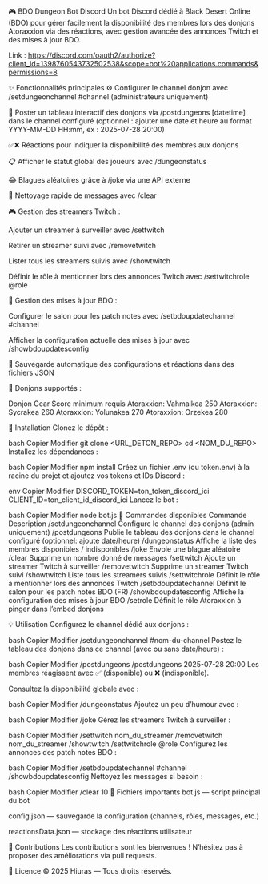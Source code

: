 🎮 BDO Dungeon Bot Discord
Un bot Discord dédié à Black Desert Online (BDO) pour gérer facilement la disponibilité des membres lors des donjons Atoraxxion via des réactions, avec gestion avancée des annonces Twitch et des mises à jour BDO.

Link : https://discord.com/oauth2/authorize?client_id=1398760543732502538&scope=bot%20applications.commands&permissions=8

✨ Fonctionnalités principales
⚙️ Configurer le channel donjon avec /setdungeonchannel #channel (administrateurs uniquement)

📘 Poster un tableau interactif des donjons via /postdungeons [datetime] dans le channel configuré
(optionnel : ajouter une date et heure au format YYYY-MM-DD HH:mm, ex : 2025-07-28 20:00)

✅❌ Réactions pour indiquer la disponibilité des membres aux donjons

📋 Afficher le statut global des joueurs avec /dungeonstatus

😂 Blagues aléatoires grâce à /joke via une API externe

🧹 Nettoyage rapide de messages avec /clear <nombre>

🎮 Gestion des streamers Twitch :

Ajouter un streamer à surveiller avec /settwitch <twitchname>

Retirer un streamer suivi avec /removetwitch <twitchname>

Lister tous les streamers suivis avec /showtwitch

Définir le rôle à mentionner lors des annonces Twitch avec /settwitchrole @role

📢 Gestion des mises à jour BDO :

Configurer le salon pour les patch notes avec /setbdoupdatechannel #channel

Afficher la configuration actuelle des mises à jour avec /showbdoupdatesconfig

💾 Sauvegarde automatique des configurations et réactions dans des fichiers JSON

🏰 Donjons supportés :

Donjon	Gear Score minimum requis
Atoraxxion: Vahmalkea	250
Atoraxxion: Sycrakea	260
Atoraxxion: Yolunakea	270
Atoraxxion: Orzekea	280

🚀 Installation
Clonez le dépôt :

bash
Copier
Modifier
git clone <URL_DETON_REPO>
cd <NOM_DU_REPO>
Installez les dépendances :

bash
Copier
Modifier
npm install
Créez un fichier .env (ou token.env) à la racine du projet et ajoutez vos tokens et IDs Discord :

env
Copier
Modifier
DISCORD_TOKEN=ton_token_discord_ici
CLIENT_ID=ton_client_id_discord_ici
Lancez le bot :

bash
Copier
Modifier
node bot.js
📜 Commandes disponibles
Commande	Description
/setdungeonchannel	Configure le channel des donjons (admin uniquement)
/postdungeons	Publie le tableau des donjons dans le channel configuré (optionnel: ajoute date/heure)
/dungeonstatus	Affiche la liste des membres disponibles / indisponibles
/joke	Envoie une blague aléatoire
/clear	Supprime un nombre donné de messages
/settwitch	Ajoute un streamer Twitch à surveiller
/removetwitch	Supprime un streamer Twitch suivi
/showtwitch	Liste tous les streamers suivis
/settwitchrole	Définit le rôle à mentionner lors des annonces Twitch
/setbdoupdatechannel	Définit le salon pour les patch notes BDO (FR)
/showbdoupdatesconfig	Affiche la configuration des mises à jour BDO
/setrole	Définit le rôle Atoraxxion à pinger dans l’embed donjons

💡 Utilisation
Configurez le channel dédié aux donjons :

bash
Copier
Modifier
/setdungeonchannel #nom-du-channel
Postez le tableau des donjons dans ce channel (avec ou sans date/heure) :

bash
Copier
Modifier
/postdungeons
/postdungeons 2025-07-28 20:00
Les membres réagissent avec ✅ (disponible) ou ❌ (indisponible).

Consultez la disponibilité globale avec :

bash
Copier
Modifier
/dungeonstatus
Ajoutez un peu d’humour avec :

bash
Copier
Modifier
/joke
Gérez les streamers Twitch à surveiller :

bash
Copier
Modifier
/settwitch nom_du_streamer
/removetwitch nom_du_streamer
/showtwitch
/settwitchrole @role
Configurez les annonces des patch notes BDO :

bash
Copier
Modifier
/setbdoupdatechannel #channel
/showbdoupdatesconfig
Nettoyez les messages si besoin :

bash
Copier
Modifier
/clear 10
📂 Fichiers importants
bot.js — script principal du bot

config.json — sauvegarde la configuration (channels, rôles, messages, etc.)

reactionsData.json — stockage des réactions utilisateur

🤝 Contributions
Les contributions sont les bienvenues !
N’hésitez pas à proposer des améliorations via pull requests.

📄 Licence
© 2025 Hiuras — Tous droits réservés.

